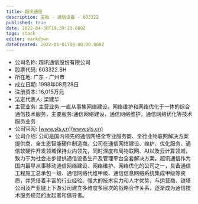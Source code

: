 ```yaml
---
title: 超讯通信
description: 主板 - 通信设备 - 603322
published: true
date: 2022-04-30T19:39:23.000Z
tags: stock
editor: markdown
dateCreated: 2022-01-01T00:00:00.000Z
---
```


- 公司名称: 超讯通信股份有限公司
- 股票代码: 603322.SH
- 所在地: 广东 - 广州市
- 成立日期: 1998年08月28日
- 注册资本: 16,015万元
- 法定代表人: 梁建华
- 主营业务: 主营业务:一直从事集网络建设，网络维护和网络优化于一体的综合通信技术服务，主要服务:通信网络建设，通信网络维护，通信网络优化等技术服务业务
- 公司官网: [www.sts.cn](www.sts.cn)
- 公司介绍: 公司是国内领先的通信网络全专业服务商、全行业物联网解决方案提供商、全生态智能硬件制造商。公司在通信网络建设、维护、优化服务、通信软硬件开发领域保持业内领先，同时深度布局物联网、AI以及云计算领域，致力于为社会进步提供通信设备生产及管理平台全套解决方案。超讯通信作为国内最早从事移动通信网络建设、网络维护、网络优化的公司之一，具备通信工程施工总承包一级、通信网络代维甲级、通信信息网络系统集成甲级等资质，并凭借着丰富的行业经验、强大的技术实力和人才优势，与运营商、铁塔公司及产业链上下游公司建立多维度多层次的战略合作关系，逐渐成为通信技术服务规范的发起者和倡导者。


